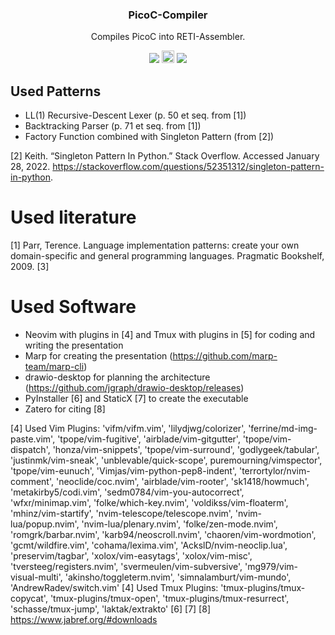 <h3 align="center">PicoC-Compiler</h3>
<p align="center">Compiles PicoC into RETI-Assembler.</p>

<p align="center">
<a href="./LICENSE.md"><img src="https://img.shields.io/github/license/matthejue/PicoC-Compiler.svg"></a>
<img height="20px" src="http://ForTheBadge.com/images/badges/made-with-python.svg">
<img src="https://img.shields.io/badge/Maintained%3F-yes-green.svg">
</p>

## Used Patterns
- LL(1) Recursive-Descent Lexer (p. 50 et seq. from [1])
- Backtracking Parser (p. 71 et seq. from [1])
- Factory Function combined with Singleton Pattern (from [2])

[2] Keith. “Singleton Pattern In Python.” Stack Overflow. Accessed January 28, 2022. https://stackoverflow.com/questions/52351312/singleton-pattern-in-python.

# Used literature
[1] Parr, Terence. Language implementation patterns: create your own domain-specific and general programming languages. Pragmatic Bookshelf, 2009.
[3]


# Used Software
- Neovim with plugins in [4] and Tmux with plugins in [5] for coding and writing the presentation
- Marp for creating the presentation (https://github.com/marp-team/marp-cli)
- drawio-desktop for planning the architecture (https://github.com/jgraph/drawio-desktop/releases)
- PyInstaller [6] and StaticX [7] to create the executable
- Zatero for citing [8]

[4] Used Vim Plugins:
'vifm/vifm.vim', 'lilydjwg/colorizer', 'ferrine/md-img-paste.vim', 'tpope/vim-fugitive', 'airblade/vim-gitgutter', 'tpope/vim-dispatch', 'honza/vim-snippets', 'tpope/vim-surround', 'godlygeek/tabular', 'justinmk/vim-sneak', 'unblevable/quick-scope', puremourning/vimspector', 'tpope/vim-eunuch', 'Vimjas/vim-python-pep8-indent', 'terrortylor/nvim-comment', 'neoclide/coc.nvim', 'airblade/vim-rooter', 'sk1418/howmuch', 'metakirby5/codi.vim', 'sedm0784/vim-you-autocorrect', 'wfxr/minimap.vim', 'folke/which-key.nvim', 'voldikss/vim-floaterm', 'mhinz/vim-startify', 'nvim-telescope/telescope.nvim', 'nvim-lua/popup.nvim', 'nvim-lua/plenary.nvim', 'folke/zen-mode.nvim', 'romgrk/barbar.nvim', 'karb94/neoscroll.nvim', 'chaoren/vim-wordmotion', 'gcmt/wildfire.vim', 'cohama/lexima.vim', 'AckslD/nvim-neoclip.lua', 'preservim/tagbar', 'xolox/vim-easytags', 'xolox/vim-misc', 'tversteeg/registers.nvim', 'svermeulen/vim-subversive', 'mg979/vim-visual-multi', 'akinsho/toggleterm.nvim', 'simnalamburt/vim-mundo', 'AndrewRadev/switch.vim'
[4] Used Tmux Plugins:
'tmux-plugins/tmux-copycat', 'tmux-plugins/tmux-open', 'tmux-plugins/tmux-resurrect', 'schasse/tmux-jump', 'laktak/extrakto'
[6]
[7]
[8] https://www.jabref.org/#downloads
